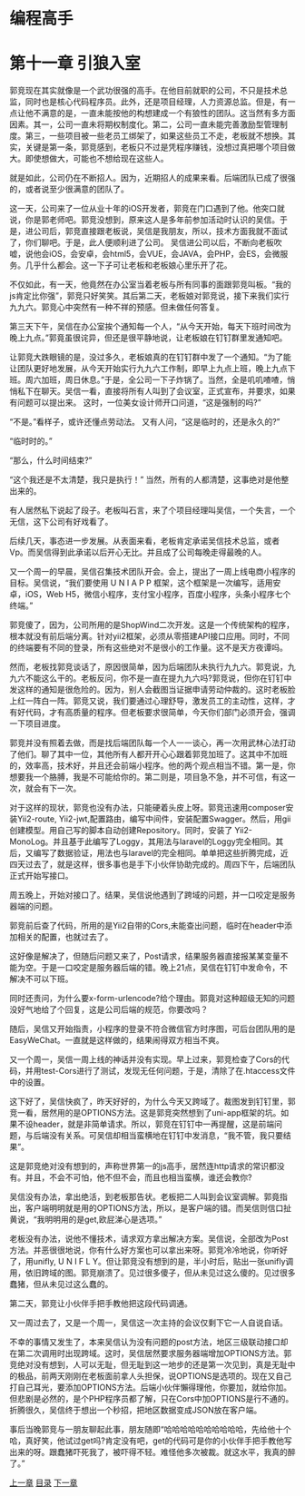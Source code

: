 # 编程高手
# 第十一章  引狼入室

郭竞现在其实就像是一个武功很强的高手。在他目前就职的公司，不只是技术总监，同时也是核心代码程序员。此外，还是项目经理，人力资源总监。但是，有一点让他不满意的是，一直未能按他的构想建成一个有狼性的团队。这当然有多方面因素。其一，公司一直未将期权制度化。第二，公司一直未能完善激励型管理制度。第三，一些项目被一些老员工绑架了，如果这些员工不走，老板就不想换。其实，关键是第一条，郭竞感到，老板只不过是凭程序赚钱，没想过真把哪个项目做大。即使想做大，可能也不想给现在这些人。
    
就是如此，公司仍在不断招人。因为，近期招人的成果来看。后端团队已成了很强的，或者说至少很满意的团队了。
    
这一天，公司来了一位从业十年的iOS开发者，郭竞在门口遇到了他。他突口就说，你是郭老师吧。郭竞没想到，原来这人是多年前参加活动时认识的吴信。于是，进公司后，郭竞直接跟老板说，吴信是我朋友，所以，技术方面我就不面试了，你们聊吧。于是，此人便顺利进了公司。
吴信进公司以后，不断向老板吹嘘，说他会iOS，会安卓，会html5，会VUE，会JAVA，会PHP，会ES，会微服务。几乎什么都会。这一下子可让老板和老板娘心里乐开了花。
    
不仅如此，有一天，他竟然在办公室当着老板与所有同事的面跟郭竞叫板。“我的js肯定比你强”，郭竞只好笑笑。其后第二天，老板娘对郭竞说，接下来我们实行九九六。郭竞心中突然有一种不祥的预感。但未做任何答复。
    
第三天下午，吴信在办公室挨个通知每一个人，“从今天开始，每天下班时间改为晚上九点。”郭竟虽很诧异，但还是很平静地说，让老板娘在钉钉群里发通知吧。
    
让郭竞大跌眼镜的是，没过多久，老板娘真的在钉钉群中发了一个通知。“为了能让团队更好地发展，从今天开始实行九九六工作制，即早上九点上班，晚上九点下班。周六加班，周日休息。”于是，全公司一下子炸锅了。当然，全是叽叽喳喳，悄悄私下在聊天。吴信一看，直接将所有人叫到了会议室，正式宣布，并要求，如果有问题可以提出来。
这时，一位美女设计师开口问道，“这是强制的吗?”
    
“不是。”看样子，或许还懂点劳动法。
又有人问，“这是临时的，还是永久的?”
    
“临时时的。”
    
“那么，什么时间结束?”
    
“这个我还是不太清楚，我只是执行！”
当然，所有的人都清楚，这事绝对是他整出来的。
    
有人居然私下说起了段子。老板叫石言，来了个项目经理叫吴信，一个失言，一个无信，这下公司有好戏看了。
    
后续几天，事态进一步发展。从表面来看，老板肯定承诺吴信技术总监，或者Vp。而吴信得到此承诺以后开心无比。并且成了公司每晚走得最晚的人。
    
又一个周一的早晨，吴信召集技术团队开会。会上，提出了一周上线电商小程序的目标。吴信说，“我们要使用 U N I A P P 框架，这个框架是一次编写，适用安卓，iOS，Web H5，微信小程序，支付宝小程序，百度小程序，头条小程序七个终端。”
    
郭竞傻了，因为，公司所用的是ShopWind二次开发。这是一个传统架构的程序，根本就没有前后端分离。针对yii2框架，必须从零搭建API接口应用。同时，不同的终端要有不同的登录，所有这些绝对不是很小的工作量。这不是天方夜谭吗。

然而，老板找郭竞谈话了，原因很简单，因为后端团队未执行九九六。郭竞说，九九六不能这么干的。老板反问，你不是一直在提九九六吗?郭竞说，但你在钉钉中发这样的通知是很危险的。因为，别人会截图当证据申请劳动仲裁的。这时老板脸上红一阵白一阵。郭竞又说，我们要通过心理舒导，激发员工的主动性，这样，才有好代码，才有高质量的程序。但老板要求很简单，今天你们部门必须开会，强调一下项目进度。
    
郭竞并没有照着去做，而是找后端团队每一个人一一谈心，再一次用武林心法打动了他们。聊了其中一位，其他所有人都开开心心跟着郭竞加班了。这其中不加班的，效率高，技术好，并且还会前端小程序。他的两个观点相当不错。第一是，你想要我一个胳膊，我是不可能给你的。第二则是，项目急不急，并不可信，有这一次，就会有下一次。
    
对于这样的现状，郭竞也没有办法，只能硬着头皮上呀。郭竞迅速用composer安装Yii2-route, Yii2-jwt,配置路由，编写中间件，安装配置Swagger。然后，用gii创建模型。用自己写的脚本自动创建Repository。同时，安装了 Yii2-MonoLog。并且基于此编写了Loggy，其用法与laravel的Loggy完全相同。其后，又编写了数据验证，用法也与laravel的完全相同。单单把这些折腾完成，近四天过去了，就是这样，很多事也是手下小伙伴协助完成的。周四下午，后端团队正式开始写接口。
    
周五晚上，开始对接口了。结果，吴信说他遇到了跨域的问题，并一口咬定是服务器端的问题。
    
郭竞前后查了代码，所用的是Yii2自带的Cors,未能查出问题，临时在header中添加相关的配置，也就过去了。
    
这好像是解决了，但随后问题又来了，Post请求，结果服务器直接报某某变量不能为空。于是一口咬定是服务器后端的错。晚上21点，吴信在钉钉中发命令，不解决不可以下班。

同时还责问，为什么要x-form-urlencode?给个理由。郭竟对这种超级无知的问题没好气地给了个回复，这是公司后端的规范，你要改吗？
    
随后，吴信又开始指责，小程序的登录不符合微信官方时序图，可后台团队用的是EasyWeChat。一直就是这样做的，结果闹得双方相当不爽。
    
又一个周一，吴信一周上线的神话并没有实现。早上过来，郭竞检查了Cors的代码，并用test-Cors进行了测试，发现无任何问题，于是，清除了在.htaccess文件中的设置。
    
这下好了，吴信快疯了，昨天好好的，为什么今天又跨域了。裁图发到钉钉里，郭竞一看，居然用的是OPTIONS方法。这是郭竞突然想到了uni-app框架的坑。如果不设header，就是非简单请求。所以，郭竞在钉钉中一再提醒，这是前端问题，与后端没有关系。可吴信却相当蛮横地在钉钉中发消息，“我不管，我只要结果”。
    
这是郭竞绝对没有想到的，声称世界第一的js高手，居然连http请求的常识都没有。并且，不会不可怕，他不但不会，而且也相当蛮横，谁还会教你?
    
吴信没有办法，拿出绝活，到老板那告状。老板把二人叫到会议室调解。郭竟指出，客户端明明就是用的OPTIONS方法，所以，是客户端的错。而吴信则信口扯黄说，“我明明用的是get,欧屁涕心是选项。”
   
老板没有办法，说他不懂技术，请求双方拿出解决方案。吴信说，全部改为Post方法。并恶很很地说，你有什么好方案也可以拿出来呀。郭竞冷冷地说，你听好了，用unifly, U N I F L Y。但让郭竞没有想到的是，半小时后，贴出一张unifly调用，依旧跨域的图。郭竞崩溃了。见过很多傻子，但从未见过这么傻的。见过很多蠢猪，但从未见过这么蠢的。
   
第二天，郭竞让小伙伴手把手教他把这段代码调通。
    
又一周过去了，又是一个周一，吴信这一次主持的会议仅剩下它一人自说自话。
   
不幸的事情又发生了，本来吴信认为没有问题的post方法，地区三级联动接口却在第二次调用时出现跨域。这时，吴信居然要求服务器端增加OPTIONS方法。郭竞绝对没有想到，人可以无耻，但无耻到这一地步的还是第一次见到，真是无耻中的极品，前两天刚刚在老板面前拿人头担保，说OPTIONS是选项的。现在又自己打自己耳光，要添加OPTIONS方法。后端小伙伴懶得理他，你要加，就给你加。但悲剧是必然的，是个PHP程序员都了解，只在Cors中加OPTIONS是行不通的。折腾很久，吴信终于想出一个秒招，把地区数据变成JSON放在客户端。
   
事后当晚郭竞与一朋友聊起此事，朋友随即“哈哈哈哈哈哈哈哈哈哈，先给他十个哈，真好笑，他试过get吗?肯定没有吧，get的代码可是你的小伙伴手把手教他写出来的呀。跟蠢猪吓死我了，被吓得不轻。难怪他多次被裁。就这水平，我真的醉了。”
  




[上一章](https://github.com/BardoQi/CodeGuru/blob/master/docs/chapter_010.md  "上一章")
[目录](https://github.com/BardoQi/CodeGuru  "目录")
[下一章](https://github.com/BardoQi/CodeGuru/blob/master/docs/chapter_012.md  "下一章")
